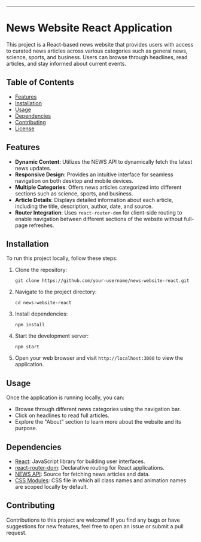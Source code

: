 ---

# News Website React Application

This project is a React-based news website that provides users with access to curated news articles across various categories such as general news, science, sports, and business. Users can browse through headlines, read articles, and stay informed about current events.

## Table of Contents

- [Features](#features)
- [Installation](#installation)
- [Usage](#usage)
- [Dependencies](#dependencies)
- [Contributing](#contributing)
- [License](#license)

## Features

- **Dynamic Content**: Utilizes the NEWS API to dynamically fetch the latest news updates.
- **Responsive Design**: Provides an intuitive interface for seamless navigation on both desktop and mobile devices.
- **Multiple Categories**: Offers news articles categorized into different sections such as science, sports, and business.
- **Article Details**: Displays detailed information about each article, including the title, description, author, date, and source.
- **Router Integration**: Uses `react-router-dom` for client-side routing to enable navigation between different sections of the website without full-page refreshes.

## Installation

To run this project locally, follow these steps:

1. Clone the repository:

   ```
   git clone https://github.com/your-username/news-website-react.git
   ```

2. Navigate to the project directory:

   ```
   cd news-website-react
   ```

3. Install dependencies:

   ```
   npm install
   ```

4. Start the development server:

   ```
   npm start
   ```

5. Open your web browser and visit `http://localhost:3000` to view the application.

## Usage

Once the application is running locally, you can:

- Browse through different news categories using the navigation bar.
- Click on headlines to read full articles.
- Explore the "About" section to learn more about the website and its purpose.

## Dependencies

- [React](https://reactjs.org/): JavaScript library for building user interfaces.
- [react-router-dom](https://reactrouter.com/): Declarative routing for React applications.
- [NEWS API](https://newsapi.org/): Source for fetching news articles and data.
- [CSS Modules](https://github.com/css-modules/css-modules): CSS file in which all class names and animation names are scoped locally by default.

## Contributing

Contributions to this project are welcome! If you find any bugs or have suggestions for new features, feel free to open an issue or submit a pull request.

